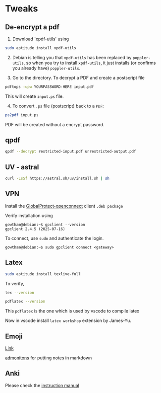 # Tweaks

## De-encrypt a pdf

1. Download `xpdf-utils' using 

```bash
sudo aptitude install xpdf-utils
```

2. Debian is telling you that `xpdf-utils` has been replaced by `poppler-utils`, so when you try to install `xpdf-utils`, it just installs (or confirms you already have) `poppler-utils`.

3. Go to the directory. To decrypt a PDF and create a postscript file

```bash
pdftops -upw YOURPASSWORD-HERE input.pdf
```

This will create `input.ps` file. 

4. To convert `.ps` file (postscript) back to a `PDF`:
```bash
ps2pdf input.ps
```

PDF will be created without a encrypt password.


## qpdf

```bash
qpdf --decrypt restricted-input.pdf unrestricted-output.pdf
```

## UV - astral


```bash
curl -LsSf https://astral.sh/uv/install.sh | sh
```

## VPN

Install the [GlobalProtect-openconnect](https://github.com/yuezk/GlobalProtect-openconnect) client `.deb package` 

Verify installation using 
```
gowtham@debian:~$ gpclient --version
gpclient 2.4.5 (2025-07-16)
```
To connect, use `sudo` and authenticate the login.

```
gowtham@debian:~$ sudo gpclient connect <gateway>
```

## Latex

```bash
sudo aptitude install texlive-full
```

To verify,

```bash
tex --version
```

```bash
pdflatex --version
```

This `pdflatex` is the one which is used by vscode to compile latex

Now in vscode install `latex workshop` extension by James-Yu.

## Emoji

[Link](https://gist.github.com/rxaviers/7360908)

[admonitons](https://jimandreas.github.io/mkdocs-material/reference/admonitions/) for putting notes in markdown


## Anki

Please check the [instruction manual](https://docs.ankiweb.net/platform/linux/installing.html)